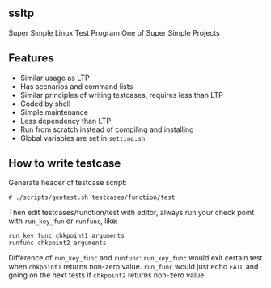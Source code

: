 ## ssltp
Super Simple Linux Test Program
One of Super Simple Projects

## Features
* Similar usage as LTP
 * Has scenarios and command lists
 * Similar principles of writing testcases, requires less than LTP
* Coded by shell
* Simple maintenance
 * Less dependency than LTP
 * Run from scratch instead of compiling and installing
 * Global variables are set in `setting.sh`

## How to write testcase
Generate header of testcase script:
```
# ./scripts/gentest.sh testcases/function/test
```
Then edit testcases/function/test with editor, always run your check point with 
`run_key_fun` or `runfunc`, like:
```
run_key_func chkpoint1 arguments
runfunc chkpoint2 arguments
```
Difference of `run_key_func` and `runfunc`:
`run_key_func` would exit certain test when `chkpoint1` returns non-zero value.
`run_func` would just echo `FAIL` and going on the next tests if `chkpoint2` 
returns non-zero value.
